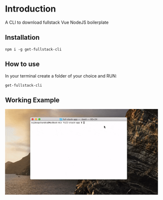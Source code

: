 # Introduction

A CLI to download fullstack Vue NodeJS boilerplate

## Installation

```
npm i -g get-fullstack-cli
```

## How to use

In your terminal create a folder of your choice and RUN:
```
get-fullstack-cli
```

## Working Example
![create-fullstack-cli](https://github.com/Rajdeepc/create-fullstack-app/blob/master/video.gif?raw=true)
